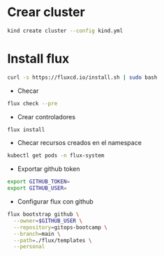 # Crear cluster

```bash
kind create cluster --config kind.yml
```

# Install flux

```bash
curl -s https://fluxcd.io/install.sh | sudo bash
```

* Checar

```bash
flux check --pre
```

* Crear controladores

```bash
flux install
```

* Checar recursos creados en el namespace

```bash
kubectl get pods -n flux-system
```

* Exportar github token

```bash
export GITHUB_TOKEN=
export GITHUB_USER=
```

* Configurar flux con github

```bash
flux bootstrap github \
  --owner=$GITHUB_USER \
  --repository=gitops-bootcamp \
  --branch=main \
  --path=./flux/templates \
  --personal
```